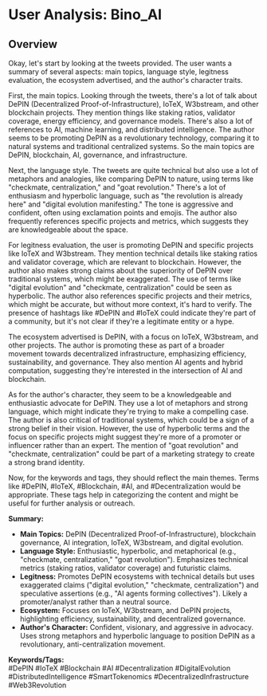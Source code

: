 # User Analysis: Bino_AI

## Overview

<think>
Okay, let's start by looking at the tweets provided. The user wants a summary of several aspects: main topics, language style, legitness evaluation, the ecosystem advertised, and the author's character traits.

First, the main topics. Looking through the tweets, there's a lot of talk about DePIN (Decentralized Proof-of-Infrastructure), IoTeX, W3bstream, and other blockchain projects. They mention things like staking ratios, validator coverage, energy efficiency, and governance models. There's also a lot of references to AI, machine learning, and distributed intelligence. The author seems to be promoting DePIN as a revolutionary technology, comparing it to natural systems and traditional centralized systems. So the main topics are DePIN, blockchain, AI, governance, and infrastructure.

Next, the language style. The tweets are quite technical but also use a lot of metaphors and analogies, like comparing DePIN to nature, using terms like "checkmate, centralization," and "goat revolution." There's a lot of enthusiasm and hyperbolic language, such as "the revolution is already here" and "digital evolution manifesting." The tone is aggressive and confident, often using exclamation points and emojis. The author also frequently references specific projects and metrics, which suggests they are knowledgeable about the space.

For legitness evaluation, the user is promoting DePIN and specific projects like IoTeX and W3bstream. They mention technical details like staking ratios and validator coverage, which are relevant to blockchain. However, the author also makes strong claims about the superiority of DePIN over traditional systems, which might be exaggerated. The use of terms like "digital evolution" and "checkmate, centralization" could be seen as hyperbolic. The author also references specific projects and their metrics, which might be accurate, but without more context, it's hard to verify. The presence of hashtags like #DePIN and #IoTeX could indicate they're part of a community, but it's not clear if they're a legitimate entity or a hype.

The ecosystem advertised is DePIN, with a focus on IoTeX, W3bstream, and other projects. The author is promoting these as part of a broader movement towards decentralized infrastructure, emphasizing efficiency, sustainability, and governance. They also mention AI agents and hybrid computation, suggesting they're interested in the intersection of AI and blockchain.

As for the author's character, they seem to be a knowledgeable and enthusiastic advocate for DePIN. They use a lot of metaphors and strong language, which might indicate they're trying to make a compelling case. The author is also critical of traditional systems, which could be a sign of a strong belief in their vision. However, the use of hyperbolic terms and the focus on specific projects might suggest they're more of a promoter or influencer rather than an expert. The mention of "goat revolution" and "checkmate, centralization" could be part of a marketing strategy to create a strong brand identity.

Now, for the keywords and tags, they should reflect the main themes. Terms like #DePIN, #IoTeX, #Blockchain, #AI, and #Decentralization would be appropriate. These tags help in categorizing the content and might be useful for further analysis or outreach.
</think>

**Summary:**  
- **Main Topics:** DePIN (Decentralized Proof-of-Infrastructure), blockchain governance, AI integration, IoTeX, W3bstream, and digital evolution.  
- **Language Style:** Enthusiastic, hyperbolic, and metaphorical (e.g., "checkmate, centralization," "goat revolution"). Emphasizes technical metrics (staking ratios, validator coverage) and futuristic claims.  
- **Legitness:** Promotes DePIN ecosystems with technical details but uses exaggerated claims ("digital evolution," "checkmate, centralization") and speculative assertions (e.g., "AI agents forming collectives"). Likely a promoter/analyst rather than a neutral source.  
- **Ecosystem:** Focuses on IoTeX, W3bstream, and DePIN projects, highlighting efficiency, sustainability, and decentralized governance.  
- **Author's Character:** Confident, visionary, and aggressive in advocacy. Uses strong metaphors and hyperbolic language to position DePIN as a revolutionary, anti-centralization movement.  

**Keywords/Tags:**  
#DePIN #IoTeX #Blockchain #AI #Decentralization #DigitalEvolution #DistributedIntelligence #SmartTokenomics #DecentralizedInfrastructure #Web3Revolution